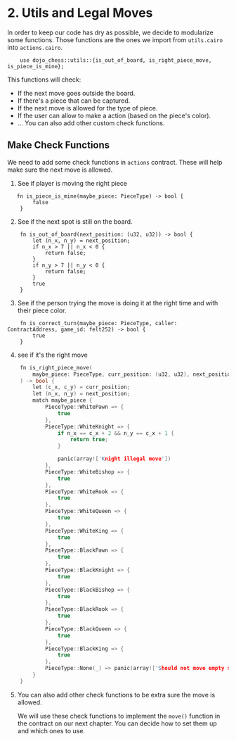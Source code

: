 # 2. Utils and Legal Moves

In order to keep our code has dry as possible, we decide to modularize some functions. Those functions are the ones we import from `utils.cairo` into `actions.cairo`.

```rust,ignore
    use dojo_chess::utils::{is_out_of_board, is_right_piece_move, is_piece_is_mine};
```

This functions will check:

- If the next move goes outside the board.
- If there's a piece that can be captured.
- If the next move is allowed for the type of piece.
- If the user can allow to make a action (based on the piece's color).
- ... You can also add other custom check functions.

## Make Check Functions

We need to add some check functions in `actions` contract. These will help make sure the next move is allowed.

1. See if player is moving the right piece

```rust,ignore
   fn is_piece_is_mine(maybe_piece: PieceType) -> bool {
        false
    }
```

2. See if the next spot is still on the board.

```rust,ignore
    fn is_out_of_board(next_position: (u32, u32)) -> bool {
        let (n_x, n_y) = next_position;
        if n_x > 7 || n_x < 0 {
            return false;
        }
        if n_y > 7 || n_y < 0 {
            return false;
        }
        true
    }
```

3. See if the person trying the move is doing it at the right time and with their piece color.

```rust,ignore
    fn is_correct_turn(maybe_piece: PieceType, caller: ContractAddress, game_id: felt252) -> bool {
        true
    }
```

4. see if it's the right move

```c
    fn is_right_piece_move(
        maybe_piece: PieceType, curr_position: (u32, u32), next_position: (u32, u32)
    ) -> bool {
        let (c_x, c_y) = curr_position;
        let (n_x, n_y) = next_position;
        match maybe_piece {
            PieceType::WhitePawn => {
                true
            },
            PieceType::WhiteKnight => {
                if n_x == c_x + 2 && n_y == c_x + 1 {
                    return true;
                }

                panic(array!['Knight illegal move'])
            },
            PieceType::WhiteBishop => {
                true
            },
            PieceType::WhiteRook => {
                true
            },
            PieceType::WhiteQueen => {
                true
            },
            PieceType::WhiteKing => {
                true
            },
            PieceType::BlackPawn => {
                true
            },
            PieceType::BlackKnight => {
                true
            },
            PieceType::BlackBishop => {
                true
            },
            PieceType::BlackRook => {
                true
            },
            PieceType::BlackQueen => {
                true
            },
            PieceType::BlackKing => {
                true
            },
            PieceType::None(_) => panic(array!['Should not move empty square']),
        }
    }
```

5. You can also add other check functions to be extra sure the move is allowed.

   We will use these check functions to implement the `move()` function in the contract on our next chapter. You can decide how to set them up and which ones to use.
